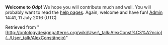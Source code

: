 __Welcome to _Odp_!__ We hope you will contribute much and well. 
You will probably want to read the [help pages](http://ontologydesignpatterns.org/wiki/Help:Contents "Help:Contents"). Again, welcome and have fun! [Admin](../User/ValentinaPresutti "User:ValentinaPresutti") 14:41, 11 July 2016 (UTC)





Retrieved from "[http://ontologydesignpatterns.org/wiki/User\_talk:AlexConst%C3%A2ncio](../User_talk/AlexConstâncio)"
